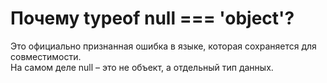 # Почему typeof null === 'object'?
 Это официально признанная ошибка в языке, которая сохраняется для совместимости.   
 На самом деле null – это не объект, а отдельный тип данных.

